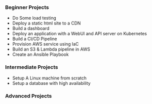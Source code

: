### **Beginner Projects**

- Do Some load testing
- Deploy a static html site to a CDN
- Build a dashboard
- Deploy an application with a WebUI and API server on Kubernetes
- Build a CI/CD Pipeline
- Provision AWS service using IaC
- Build an S3 & Lambda pipeline in AWS
- Create an Ansible Playbook


### **Intermediate Projects**

- Setup A Linux machine from scratch
- Setup a database with high availability

### **Advanced Projects**
